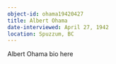 ```yaml
---
object-id: ohama19420427
title: Albert Ohama
date-interviewed: April 27, 1942
location: Spuzzum, BC
---
```


Albert Ohama bio here
